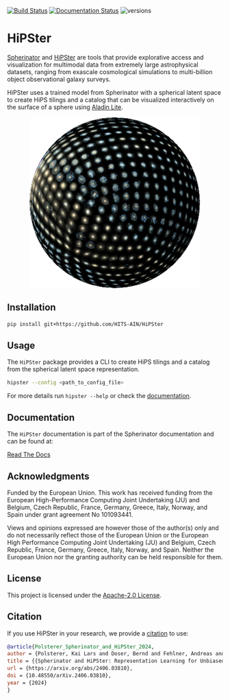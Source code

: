 [![Build Status](https://github.com/HITS-AIN/hipster/actions/workflows/python-package.yml/badge.svg?branch=main)](https://github.com/HITS-AIN/hipster/actions/workflows/python-package.yml?branch=main)
[![Documentation Status](https://readthedocs.org/projects/spherinator/badge/?version=latest)](https://spherinator.readthedocs.io/en/latest/?badge=latest)
![versions](https://img.shields.io/badge/python-3.10%20%7C%203.11%20%7C%203.12%20%7C%203.13-blue)

# HiPSter

[Spherinator](https://github.com/HITS-AIN/Spherinator) and
[HiPSter](https://github.com/HITS-AIN/HiPSter) are tools that provide explorative access
and visualization for multimodal data from extremely large astrophysical datasets, ranging from
exascale cosmological simulations to multi-billion object observational galaxy surveys.

HiPSter uses a trained model from Spherinator with a spherical latent space to create HiPS tilings
and a catalog that can be visualized interactively on the surface of a sphere using
[Aladin Lite](https://github.com/cds-astro/aladin-lite).


<p align="center">
  <img src="images/P404_f2.png" width="400" height="400">
</p>


## Installation

```bash
pip install git+https://github.com/HITS-AIN/HiPSter
```

## Usage

The `HiPSter` package provides a CLI to create HiPS tilings and a catalog from the spherical latent
space representation.

```bash
hipster --config <path_to_config_file>
```

For more details run `hipster --help` or check the [documentation](https://spherinator.readthedocs.io/en/latest/hipster.html#command-line-interface).


## Documentation

The `HiPSter` documentation is part of the Spherinator documentation and can be found at:

[Read The Docs](https://spherinator.readthedocs.io/en/latest/hipster.html)


## Acknowledgments

Funded by the European Union. This work has received funding from the European High-Performance Computing Joint Undertaking (JU) and Belgium, Czech Republic, France, Germany, Greece, Italy, Norway, and Spain under grant agreement No 101093441.

Views and opinions expressed are however those of the author(s) only and do not necessarily reflect those of the European Union or the European High Performance Computing Joint Undertaking (JU) and Belgium, Czech Republic, France, Germany, Greece, Italy, Norway, and Spain. Neither the European Union nor the granting authority can be held responsible for them.


## License

This project is licensed under the [Apache-2.0 License](http://www.apache.org/licenses/LICENSE-2.0).


## Citation

If you use HiPSter in your research, we provide a [citation](./CITATION.cff) to use:

```bibtex
@article{Polsterer_Spherinator_and_HiPSter_2024,
author = {Polsterer, Kai Lars and Doser, Bernd and Fehlner, Andreas and Trujillo-Gomez, Sebastian},
title = {{Spherinator and HiPSter: Representation Learning for Unbiased Knowledge Discovery from Simulations}},
url = {https://arxiv.org/abs/2406.03810},
doi = {10.48550/arXiv.2406.03810},
year = {2024}
}
```
